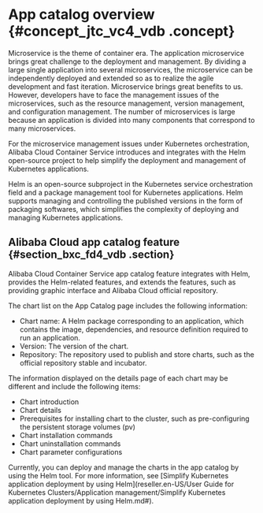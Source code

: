 # App catalog overview {#concept_jtc_vc4_vdb .concept}

Microservice is the theme of container era. The application microservice brings great challenge to the deployment and management. By dividing a large single application into several microservices, the microservice can be independently deployed and extended so as to realize the agile development and fast iteration. Microservice brings great benefits to us. However, developers have to face the management issues of the microservices, such as the resource management, version management, and configuration management. The number of microservices is large because an application is divided into many components that correspond to many microservices.

For the microservice management issues under Kubernetes orchestration, Alibaba Cloud Container Service introduces and integrates with the Helm open-source project to help simplify the deployment and management of Kubernetes applications.

Helm is an open-source subproject in the Kubernetes service orchestration field and a package management tool for Kubernetes applications. Helm supports managing and controlling the published versions in the form of packaging softwares, which simplifies the complexity of deploying and managing Kubernetes applications.

## Alibaba Cloud app catalog feature {#section_bxc_fd4_vdb .section}

Alibaba Cloud Container Service app catalog feature integrates with Helm, provides the Helm-related features, and extends the features, such as providing graphic interface and Alibaba Cloud official repository.

The chart list on the App Catalog page includes the following information:

-   Chart name: A Helm package corresponding to an application, which contains the image, dependencies, and resource definition required to run an application.
-   Version: The version of the chart.
-   Repository: The repository used to publish and store charts, such as the official repository stable and incubator.

The information displayed on the details page of each chart may be different and include the following items:

-   Chart introduction
-   Chart details
-   Prerequisites for installing chart to the cluster, such as pre-configuring the persistent storage volumes \(pv\)
-   Chart installation commands
-   Chart uninstallation commands
-   Chart parameter configurations

Currently, you can deploy and manage the charts in the app catalog by using the Helm tool. For more information, see [Simplify Kubernetes application deployment by using Helm](reseller.en-US/User Guide for Kubernetes Clusters/Application management/Simplify Kubernetes application deployment by using Helm.md#).

